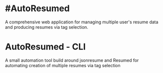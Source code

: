 <h1>#AutoResumed</h1>
A comprehensive web application for managing multiple user's resume data and producing resumes via tag selection.

# AutoResumed - CLI
A small automation tool build around jsonresume and Resumed for automating creation of multiple resumes via tag selection
